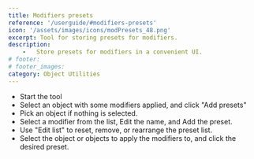 ```yaml
---
title: Modifiers presets
reference: '/userguide/#modifiers-presets'
icon: '/assets/images/icons/modPresets_48.png'
excerpt: Tool for storing presets for modifiers.
description:
    -   Store presets for modifiers in a convenient UI.
# footer:
# footer_images:
category: Object Utilities
---
```


* Start the tool
* Select an object with some modifiers applied, and click "Add presets"
* Pick an object if nothing is selected.
* Select a modifier from the list, Edit the name, and Add the preset.
* Use "Edit list" to reset, remove, or rearrange the preset list.
* Select the object or objects to apply the modifiers to, and click the desired preset.
